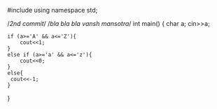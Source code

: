 #include<iostream>
using namespace std;

/*2nd commit*/
/*bla bla bla vansh mansotra*/
int main() {
    char a;
	cin>>a;
    
    if (a>='A' && a<='Z'){
        cout<<1;
    }
	else if (a>='a' && a<='z'){
        cout<<0;
    }
    else{
     cout<<-1;
    }

}
